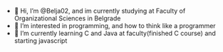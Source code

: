- 👋 Hi, I’m @Belja02, and im currently studying at Faculty of Organizational Sciences in Belgrade
- 👀 I’m interested in programming, and how to think like a programmer
- 🌱 I’m currently learning C and Java at faculty(finished C course) and starting javascript

<!---
Belja02/Belja02 is a ✨ special ✨ repository because its `README.md` (this file) appears on your GitHub profile.
You can click the Preview link to take a look at your changes.
--->
